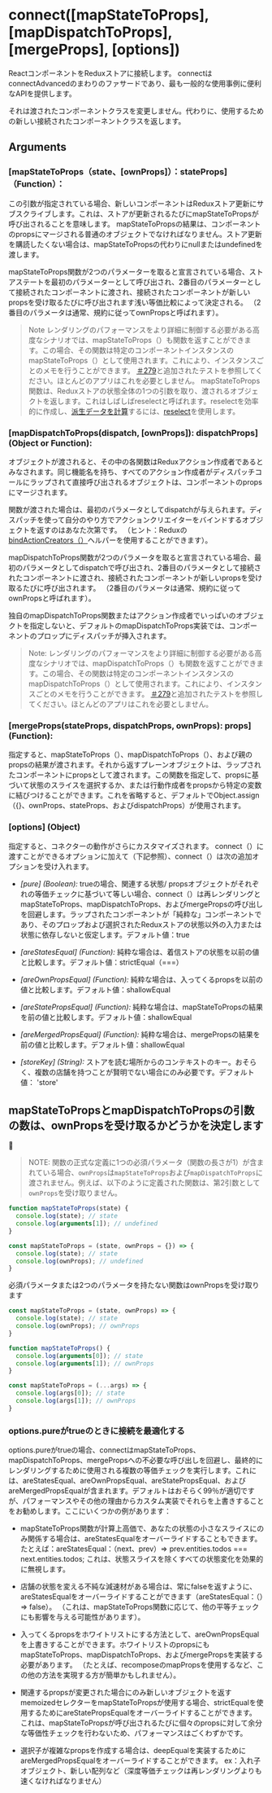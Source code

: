 # connect([mapStateToProps], [mapDispatchToProps], [mergeProps], [options])

ReactコンポーネントをReduxストアに接続します。 connectはconnectAdvancedのまわりのファサードであり、最も一般的な使用事例に便利なAPIを提供します。

それは渡されたコンポーネントクラスを変更しません。代わりに、使用するための新しい接続されたコンポーネントクラスを返します。

## Arguments
### [mapStateToProps（state、[ownProps]）：stateProps]（Function）：
この引数が指定されている場合、新しいコンポーネントはReduxストア更新にサブスクライブします。これは、ストアが更新されるたびにmapStateToPropsが呼び出されることを意味します。 mapStateToPropsの結果は、コンポーネントのpropsにマージされる普通のオブジェクトでなければなりません。ストア更新を購読したくない場合は、mapStateToPropsの代わりにnullまたはundefinedを渡します。

mapStateToProps関数が2つのパラメーターを取ると宣言されている場合、ストアステートを最初のパラメーターとして呼び出され、2番目のパラメーターとして接続されたコンポーネントに渡され、接続されたコンポーネントが新しいpropsを受け取るたびに呼び出されます浅い等価比較によって決定される。 （2番目のパラメータは通常、規約に従ってownPropsと呼ばれます）。

> Note
> レンダリングのパフォーマンスをより詳細に制御する必要がある高度なシナリオでは、mapStateToProps（）も関数を返すことができます。この場合、その関数は特定のコンポーネントインスタンスのmapStateToProps（）として使用されます。これにより、インスタンスごとのメモを行うことができます。 [＃279](https://github.com/reactjs/react-redux/pull/279)と追加されたテストを参照してください。ほとんどのアプリはこれを必要としません。
> mapStateToProps関数は、Reduxストアの状態全体の1つの引数を取り、渡されるオブジェクトを返します。これはしばしばreselectと呼ばれます。reselectを効率的に作成し、[派生データを計算](http://redux.js.org/docs/recipes/ComputingDerivedData.html)するには、[reselect](https://github.com/reactjs/reselect)を使用します。

### [mapDispatchToProps(dispatch, [ownProps]): dispatchProps] (Object or Function):
オブジェクトが渡されると、その中の各関数はReduxアクション作成者であるとみなされます。同じ機能名を持ち、すべてのアクション作成者がディスパッチコールにラップされて直接呼び出されるオブジェクトは、コンポーネントのpropsにマージされます。

関数が渡された場合は、最初のパラメータとしてdispatchが与えられます。ディスパッチを使って自分のやり方でアクションクリエイターをバインドするオブジェクトを返すのはあなた次第です。 （ヒント：Reduxの[bindActionCreators（）](http://reactjs.github.io/redux/docs/api/bindActionCreators.html)ヘルパーを使用することができます）。

mapDispatchToProps関数が2つのパラメータを取ると宣言されている場合、最初のパラメータとしてdispatchで呼び出され、2番目のパラメータとして接続されたコンポーネントに渡され、接続されたコンポーネントが新しいpropsを受け取るたびに呼び出されます。 （2番目のパラメータは通常、規約に従ってownPropsと呼ばれます）。

独自のmapDispatchToProps関数またはアクション作成者でいっぱいのオブジェクトを指定しないと、デフォルトのmapDispatchToProps実装では、コンポーネントのプロップにディスパッチが挿入されます。

> Note:
> レンダリングのパフォーマンスをより詳細に制御する必要がある高度なシナリオでは、mapDispatchToProps（）も関数を返すことができます。この場合、その関数は特定のコンポーネントインスタンスのmapDispatchToProps（）として使用されます。これにより、インスタンスごとのメモを行うことができます。 [＃279](https://github.com/reactjs/react-redux/pull/279)と追加されたテストを参照してください。ほとんどのアプリはこれを必要としません。

### [mergeProps(stateProps, dispatchProps, ownProps): props] (Function):
指定すると、mapStateToProps（）、mapDispatchToProps（）、および親のpropsの結果が渡されます。それから返すプレーンオブジェクトは、ラップされたコンポーネントにpropsとして渡されます。この関数を指定して、propsに基づいて状態のスライスを選択するか、または行動作成者をpropsから特定の変数に結びつけることができます。これを省略すると、デフォルトでObject.assign（{}、ownProps、stateProps、およびdispatchProps）が使用されます。

### [options] (Object)
指定すると、コネクターの動作がさらにカスタマイズされます。 connect（）に渡すことができるオプションに加えて（下記参照）、connect（）は次の追加オプションを受け入れます。

- *[pure] (Boolean):* trueの場合、関連する状態/ propsオブジェクトがそれぞれの等価チェックに基づいて等しい場合、connect（）は再レンダリングとmapStateToProps、mapDispatchToProps、およびmergePropsの呼び出しを回避します。ラップされたコンポーネントが「純粋な」コンポーネントであり、そのプロップおよび選択されたReduxストアの状態以外の入力または状態に依存しないと仮定します。デフォルト値：true

- *[areStatesEqual] (Function):* 純粋な場合は、着信ストアの状態を以前の値と比較します。デフォルト値：strictEqual（===）

- *[areOwnPropsEqual] (Function):* 純粋な場合は、入ってくるpropsを以前の値と比較します。デフォルト値：shallowEqual 

- *[areStatePropsEqual] (Function):* 純粋な場合は、mapStateToPropsの結果を前の値と比較します。デフォルト値：shallowEqual

- *[areMergedPropsEqual] (Function):* 純粋な場合は、mergePropsの結果を前の値と比較します。デフォルト値：shallowEqual

- *[storeKey] (String):* ストアを読む場所からのコンテキストのキー。おそらく、複数の店舗を持つことが賢明でない場合にのみ必要です。デフォルト値： 'store'

## mapStateToPropsとmapDispatchToPropsの引数の数は、ownPropsを受け取るかどうかを決定します

>NOTE:
>関数の正式な定義に1つの必須パラメータ（関数の長さが1）が含まれている場合、`ownProps`は`mapStateToProps`および`mapDispatchToProps`に渡されません。例えば、以下のように定義された関数は、第2引数として`ownProps`を受け取りません。

```javascript
function mapStateToProps(state) {
  console.log(state); // state
  console.log(arguments[1]); // undefined
}
```

```javascript
const mapStateToProps = (state, ownProps = {}) => {
  console.log(state); // state
  console.log(ownProps); // undefined
}
```

必須パラメータまたは2つのパラメータを持たない関数はownPropsを受け取ります

```javascript
const mapStateToProps = (state, ownProps) => {
  console.log(state); // state
  console.log(ownProps); // ownProps
}
```

```javascript
function mapStateToProps() {
  console.log(arguments[0]); // state
  console.log(arguments[1]); // ownProps
}
```

```javascript
const mapStateToProps = (...args) => {
  console.log(args[0]); // state
  console.log(args[1]); // ownProps
}
```

### options.pureがtrueのときに接続を最適化する
options.pureがtrueの場合、connectはmapStateToProps、mapDispatchToProps、mergePropsへの不必要な呼び出しを回避し、最終的にレンダリングするために使用される複数の等価チェックを実行します。これには、areStatesEqual、areOwnPropsEqual、areStatePropsEqual、およびareMergedPropsEqualが含まれます。デフォルトはおそらく99％が適切ですが、パフォーマンスやその他の理由からカスタム実装でそれらを上書きすることをお勧めします。ここにいくつかの例があります：

- mapStateToProps関数が計算上高価で、あなたの状態の小さなスライスにのみ関係する場合は、areStatesEqualをオーバーライドすることもできます。 たとえば：areStatesEqual：（next、prev）=> prev.entities.todos === next.entities.todos; これは、状態スライスを除くすべての状態変化を効果的に無視します。

- 店舗の状態を変える不純な減速材がある場合は、常にfalseを返すように、areStatesEqualをオーバーライドすることができます（areStatesEqual：（）=> false）。 （これは、mapStateToProps関数に応じて、他の平等チェックにも影響を与える可能性があります）。

- 入ってくるpropsをホワイトリストにする方法として、areOwnPropsEqualを上書きすることができます。ホワイトリストのpropsにもmapStateToProps、mapDispatchToProps、およびmergePropsを実装する必要があります。 （たとえば、recomposeのmapPropsを使用するなど、この他の方法を実現する方が簡単かもしれません）。

- 関連するpropsが変更された場合にのみ新しいオブジェクトを返すmemoizedセレクターをmapStateToPropsが使用する場合、strictEqualを使用するためにareStatePropsEqualをオーバーライドすることができます。 これは、mapStateToPropsが呼び出されるたびに個々のpropsに対して余分な等価性チェックを行わないため、パフォーマンスはごくわずかです。

- 選択子が複雑なpropsを作成する場合は、deepEqualを実装するためにareMergedPropsEqualをオーバーライドすることができます。 ex：入れ子オブジェクト、新しい配列など（深度等価チェックは再レンダリングよりも速くなければなりません）
